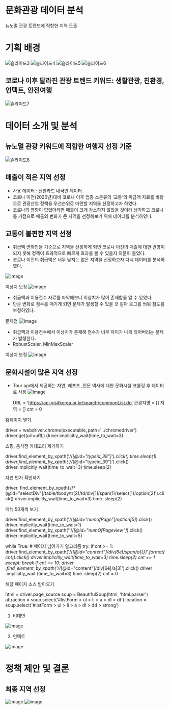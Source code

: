 # 문화관광 데이터 분석
뉴노멀 관광 트렌드에 적합한 지역 도출

# 기획 배경
![슬라이드3](https://user-images.githubusercontent.com/83098550/143670305-56f6f9f7-0df1-4160-9165-48dab6b073ce.PNG)
![슬라이드4](https://user-images.githubusercontent.com/83098550/143670306-bc34fc7f-f6e4-48a5-b054-73597c3505ee.PNG)
![슬라이드5](https://user-images.githubusercontent.com/83098550/143670307-89f59133-dbca-4c36-8167-3be969e6a73c.PNG)
![슬라이드6](https://user-images.githubusercontent.com/83098550/143670309-a34024b0-6108-402d-91ec-60a031d2a563.PNG)


## 코로나 이후 달라진 관광 트렌드 키워드: 생활관광, 친환경, 언택트, 안전여행
![슬라이드7](https://user-images.githubusercontent.com/83098550/143670311-e6eeb0bd-b724-406b-b3dc-5058c5456ea0.PNG)

# 데이터 소개 및 분석
## 뉴노멀 관광 키워드에 적합한 여행지 선정 기준
![슬라이드8](https://user-images.githubusercontent.com/83098550/143670312-0bfecbb9-b33d-4550-a58d-8b30d4f1b78a.PNG)

## 매출이 적은 지역 선정
- 사용 데이터 : 신한카드 내국인 데이터
- 코로나 이전(2020년)대비 코로나 이후 업종 소분류의 ‘교통‘의 취급액 자료를 바탕으로 관광산업 정책을 우선순위로 마련할 지역을 선정하고자 하였다.
- 코로나의 영향이 없었더라면 매출이 크게 감소하지 않았을 것이라 생각하고 코로나를 기점으로 매출의 변화가 큰 지역을 선정해보기 위해 데이터를 분석하였다.

## 교통이 불편한 지역 선정 
- 취급액 변화만을 기준으로 지역을 선정하게 되면 코로나 이전의 매출에 대한 반영이 되지 못해 정책이 효과적으로 빠르게 효과를 볼 수 있을지 의문이 들었다.
- 코로나 이전의 취급액은 너무 낮지는 않은 지역을 선정하고자 다시 데이터를 분석하였다.

![image](https://user-images.githubusercontent.com/83098550/143678597-b9e299a9-87cc-4bd6-9ad6-5213e511a02d.png)

이상치 보정
![image](https://user-images.githubusercontent.com/83098550/143678616-0a0d8eb1-41b8-4c47-8d05-29f08d2172b4.png)

* 취급액과 이용건수 자료를 파악해보니 이상치가 많이 존재함을 알 수 있었다. 
* 단순 변화로 점수를 매기게 되면 문제가 발생할 수 있을 것 같아 로그를 씌워 첨도를 보정하였다.

문제점
![image](https://user-images.githubusercontent.com/83098550/143678710-efb53a4c-879d-4be2-ad20-f0a4c298d987.png)
* 취급액과 이용건수에서 이상치가 존재해 점수가 너무 차이가 나게 되어버리는 문제가 발생한다.
* RobustScaler, MinMaxScaler

이상치 보정
![image](https://user-images.githubusercontent.com/83098550/143678775-4348c754-2444-4869-944b-2daf4a8e0330.png)

## 문화시설이 많은 지역 선정
- Tour api에서 제공하는 자연, 레포츠 ,인문 역사에 대한 문화시설 크롤링 후 데이터로 사용
![image](https://user-images.githubusercontent.com/83098550/143678810-248f2001-fd33-4170-8d8d-38f025be0eff.png)

  URL = ‘https://api.visitkorea.or.kr/search/commonList.do’
  관광지명 = []
  지역 = []
  cnt = 0
  
홈페이지 열기

  driver = webdriver.chrome(executable_path=' ./chromedriver')
  driver.get(url=uRL)
  driver.implicitly_wait(time_to_wait=3)
  
  
쇼핑, 음식점 카테고리 제거하기
  
  driver.find_element_by_xpath('//*[@id="typeid_38"]').click()
  time.sleep(1)
  driver.find_element_by_xpath('//*[@id="typeid_39"]').click()
  driver.implicitly_wait(time_to_wait=3)
  time.sleep(2)
  
  
자연 먼저 확인하기
 
  driver. find_element_by_xpath(‘//*(@id="selectDiv"]/table/tbody/tr[2]/td/div[1]/span(1)/select(1)/option[2]').click()
  driver.implicitly_wait(time_to_wait=3)
  time. sleep(2)
  
  
메뉴 50개씩 보기

  driver.find_element_by_xpath('//*[@id="numofPage"]/option[5]*).click()
  driver.implicitly_wait(time_to_wait=1)
  driver.find_element_by_xpath(‘'//*[@id="numOfPageview"]*).click()
  driver.implicitly_wait(time_to_wait=5)
  
  while True:
    # 페이지 넘어가기 알고리즘
    try:
      if cnt >= 1:
        driver.find_element_by_xpath('//*[@id="content"]/div(6é)/span/a[{}]'.format(cnt)).click()
        driver.implicitly_wait(time_to_wait=3)
        time.sleep(2)
      cnt += 1
    except:
      break
    if cnt == 10:
    driver .find_element_by_xpath('//*[@id="content"]/div[6é]/a[3]').click()
    driver .implicitly_wait (time_to_wait=3)
    time .sleep(2)
    cnt = 0
  
해당 페이지 소스 받아오기

  html = driver.page_source
  soup = BeautifulSoup(html, ‘html.parser')
  attraction = soup.select('#listForm > ul > li > a > dl > dt')
  location = soup.select('#listForm > ul > li > a > dl > dd > strong’)
  
1. 비대면

![image](https://user-images.githubusercontent.com/83098550/143993737-41c93755-4a98-4082-9b9d-a5809eb5a73c.png)

2. 언텍트

![image](https://user-images.githubusercontent.com/83098550/143993756-36d3c73a-17ff-460d-aa0f-293f6c7b3496.png)

# 정책 제안 및 결론
## 최종 지역 선정
![image](https://user-images.githubusercontent.com/83098550/143996722-7fb577e7-0a2f-4a90-a5ef-d633d0c71311.png)
![image](https://user-images.githubusercontent.com/83098550/143996823-4ef00381-52cd-462c-8ffd-6b5cf4885189.png)


